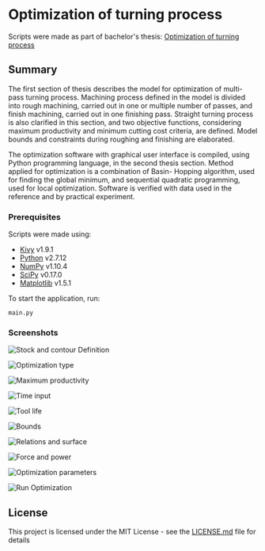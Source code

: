 # Optimization of turning process

Scripts were made as part of bachelor's thesis:
[Optimization of turning process](thesis/Zavrsni_rad_Tomislav_Bazina_full.pdf)

## Summary

The first section of thesis describes the model for optimization of multi-pass turning process. Machining process defined in the model is divided into rough machining, carried out in one or multiple number of passes, and finish machining, carried out in one finishing pass. Straight turning process is also clarified in this section, and two objective functions, considering maximum productivity and minimum cutting cost criteria, are defined. Model bounds and constraints during roughing and finishing are elaborated.

The optimization software with graphical user interface is compiled, using Python programming language, in the second thesis section. Method applied for optimization is a combination of Basin- Hopping algorithm, used for finding the global minimum, and sequential quadratic programming, used for local optimization. Software is verified with data used in the reference and by practical experiment.

### Prerequisites

Scripts were made using:
* [Kivy](https://github.com/kivy/kivy) v1.9.1
* [Python](https://www.python.org/) v2.7.12
* [NumPy](https://github.com/numpy/numpy) v1.10.4
* [SciPy](https://github.com/scipy/scipy) v0.17.0
* [Matplotlib](https://github.com/matplotlib/matplotlib) v1.5.1

To start the application, run:
```
main.py
```

### Screenshots

<!-- Stock and contour Definition -->
![Stock and contour Definition](screenshots/0_Stock_and_Contour.png)

<!-- Optimization type -->
![Optimization type](screenshots/1_Optimization_Type.png)

<!-- Maximum productivity -->
![Maximum productivity](screenshots/2_Maximum_Productivity.png)

<!-- Time input -->
![Time input](screenshots/3_Time_Input.png)

<!-- Tool life -->
![Tool life](screenshots/4_Tool_Life.png)

<!-- Bounds -->
![Bounds](screenshots/5_Bounds.png)

<!-- Relations and surface -->
![Relations and surface](screenshots/6_Relations_and_Surface.png)

<!-- Force and power -->
![Force and power](screenshots/7_Force_and_Power.png)

<!-- Optimization parameters -->
![Optimization parameters](screenshots/8_Optimization_Parameters.png)

<!-- Run Optimization -->
![Run Optimization](screenshots/9_Run_Optimization.png)

## License

This project is licensed under the MIT License - see the [LICENSE.md](LICENSE.md) file for details
